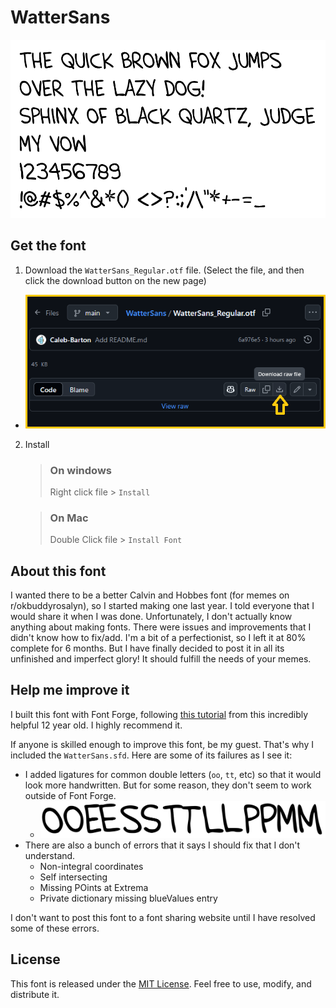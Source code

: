 # WatterSans

![This image demonstrates what the font looks like](https://github.com/Caleb-Barton/WatterSans/blob/main/images/img_1.png?raw=true)

## Get the font

1. Download the `WatterSans_Regular.otf` file. (Select the file, and then click the download button on the new page)

- ![This image demonstrates where the download button is on GitHub.com](https://github.com/Caleb-Barton/WatterSans/blob/main/images/img_3.png?raw=true)

2. Install

   > ### On windows
   >
   > Right click file > `Install`

   > ### On Mac
   >
   > Double Click file > `Install Font`

## About this font

I wanted there to be a better Calvin and Hobbes font (for memes on r/okbuddyrosalyn), so I started making one last year. I told everyone that I would share it when I was done. Unfortunately, I don't actually know anything about making fonts. There were issues and improvements that I didn't know how to fix/add. I'm a bit of a perfectionist, so I left it at 80% complete for 6 months. But I have finally decided to post it in all its unfinished and imperfect glory! It should fulfill the needs of your memes.

## Help me improve it

I built this font with Font Forge, following [this tutorial](https://www.youtube.com/watch?v=5O4bIAzbebI) from this incredibly helpful 12 year old. I highly recommend it.

If anyone is skilled enough to improve this font, be my guest. That's why I included the `WatterSans.sfd`. Here are some of its failures as I see it:

- I added ligatures for common double letters (`oo`, `tt`, etc) so that it would look more handwritten. But for some reason, they don't seem to work outside of Font Forge.
  - ![This image demonstrates how the ligatures are meant to look](https://github.com/Caleb-Barton/WatterSans/blob/main/images/img_2.png?raw=true)
- There are also a bunch of errors that it says I should fix that I don't understand.
  - Non-integral coordinates
  - Self intersecting
  - Missing POints at Extrema
  - Private dictionary missing blueValues entry

I don't want to post this font to a font sharing website until I have resolved some of these errors.

## License

This font is released under the [MIT License](https://opensource.org/licenses/MIT). Feel free to use, modify, and distribute it.
